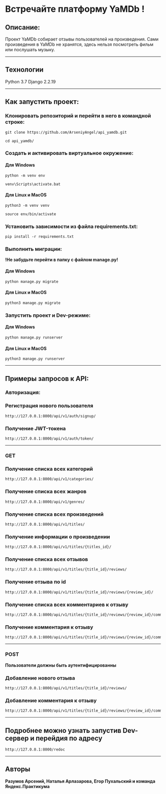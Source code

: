 # Встречайте платформу YaMDb !
## Описание:
Проект YaMDb собирает отзывы пользователей на произведения. Сами произведения в YaMDb не хранятся, здесь нельзя посмотреть фильм или послушать музыку.
***
## Технологии
Python 3.7
Django 2.2.19
***

## Как запустить проект:

### Клонировать репозиторий и перейти в него в командной строке:

```
git clone https://github.com/ArseniyAngel/api_yamdb.git
```

```
cd api_yamdb/
```

### Cоздать и активировать виртуальное окружение:
#### Для Windows
```
python -m venv env
```
```
venv\Scripts\activate.bat
```
#### Для Linux и MacOS
```
python3 -m venv venv
```
```
source env/bin/activate
```

### Установить зависимости из файла requirements.txt:

```
pip install -r requirements.txt
```

### Выполнить миграции:
**!Не забудьте перейти в папку с файлом manage.py!**
#### Для Windows
```
python manage.py migrate
```
#### Для Linux и MacOS
```
python3 manage.py migrate
```

### Запустить проект и Dev-режиме:
#### Для Windows
```
python manage.py runserver
```
#### Для Linux и MacOS
```
python3 manage.py runserver
```
***
## Примеры запросов к API:
### **Авторизация:**
### Регистрация нового пользователя
```
http://127.0.0.1:8000/api/v1/auth/signup/
```
### Получение JWT-токена
```
http://127.0.0.1:8000/api/v1/auth/token/
```
***
### **GET**
### Получение списка всех категорий
```
http://127.0.0.1:8000/api/v1/categories/
```

### Получение списка всех жанров
```
http://127.0.0.1:8000/api/v1/genres/
```
### Получение списка всех произведений
```
http://127.0.0.1:8000/api/v1/titles/
```

### Получение информации о произведении
```
http://127.0.0.1:8000/api/v1/titles/{titles_id}/
```

### Получение списка всех отзывов
```
http://127.0.0.1:8000/api/v1/titles/{title_id}/reviews/
```
### Получение отзыва по id
```
http://127.0.0.1:8000/api/v1/titles/{title_id}/reviews/{review_id}/
```

### Получение списка всех комментариев к отзыву
```
http://127.0.0.1:8000/api/v1/titles/{title_id}/reviews/{review_id}/comments/
```

### Получение комментария к отзыву
```
http://127.0.0.1:8000/api/v1/titles/{title_id}/reviews/{review_id}/comments/{comment_id}/
```
***
### **POST**
 **Пользователи должны быть аутентифицированны**
### Добавление нового отзыва
```
http://127.0.0.1:8000/api/v1/titles/{title_id}/reviews/
```

### Добавление комментария к отзыву
```
http://127.0.0.1:8000/api/v1/titles/{title_id}/reviews/{review_id}/comments/
```
***
## Подробнее можно узнать запустив Dev-сервер и перейдия по адресу 
```
http://127.0.0.1:8000/redoc
```
***

## Авторы
**Разумов Арсений, Наталья Арлазарова, Егор Пухальский и команда Яндекс.Практикума**
